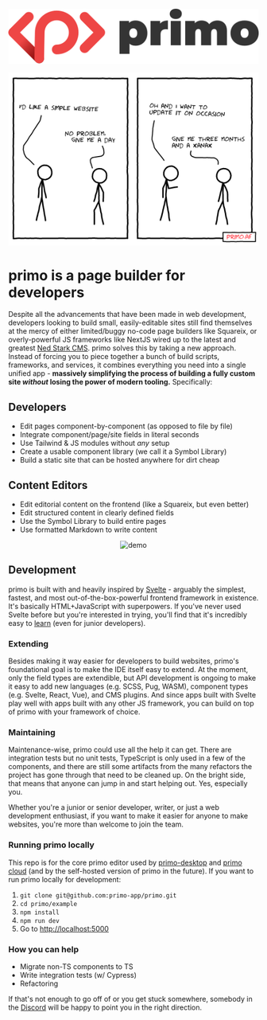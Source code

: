 <p align="center">
  <img src="readme_assets/logo.svg" alt="logo"/>
</p>

<p align="center">
  <img src="readme_assets/comic.png" alt="comic"/>
</p>

# primo is a page builder for developers 

Despite all the advancements that have been made in web development, developers looking to build small, easily-editable sites still find themselves at the mercy of either limited/buggy no-code page builders like Squareix, or overly-powerful JS frameworks like NextJS wired up to the latest and greatest [Ned Stark CMS](https://headlesscms.org/). primo solves this by taking a new approach. Instead of forcing you to piece together a bunch of build scripts, frameworks, and services, it combines everything you need into a single unified app - **massively simplifying the process of building a fully custom site *without* losing the power of modern tooling.** Specifically:

## Developers

* Edit pages component-by-component (as opposed to file by file)
* Integrate component/page/site fields in literal seconds
* Use Tailwind & JS modules without *any* setup
* Create a usable component library (we call it a Symbol Library) 
* Build a static site that can be hosted anywhere for dirt cheap

## Content Editors

* Edit editorial content on the frontend (like a Squareix, but even better)
* Edit structured content in clearly defined fields
* Use the Symbol Library to build entire pages
* Use formatted Markdown to write content 

<p align="center">
  <img src="readme_assets/demo.gif" alt="demo"/>
</p>

## Development

primo is built with and heavily inspired by [Svelte](https://svelte.dev/) - arguably the simplest, fastest, and most out-of-the-box-powerful frontend framework in existence. It's basically HTML+JavaScript with superpowers. If you've never used Svelte before but you're interested in trying, you'll find that it's incredibly easy to [learn](https://svelte.dev/tutorial/basics) (even for junior developers). 

### Extending

Besides making it way easier for developers to build websites, primo's foundational goal is to make the IDE itself easy to extend. At the moment, only the field types are extendible, but API development is ongoing to make it easy to add new languages (e.g. SCSS, Pug, WASM), component types (e.g. Svelte, React, Vue), and CMS plugins. And since apps built with Svelte play well with apps built with any other JS framework, you can build on top of primo with your framework of choice. 

### Maintaining

Maintenance-wise, primo could use all the help it can get. There are integration tests but no unit tests, TypeScript is only used in a few of the components, and there are still some artifacts from the many refactors the project has gone through that need to be cleaned up. On the bright side, that means that anyone can jump in and start helping out. Yes, especially you.

Whether you're a junior or senior developer, writer, or just a web development enthusiast, if you want to make it easier for anyone to make websites, you're more than welcome to join the team.

### Running primo locally

This repo is for the core primo editor used by [primo-desktop](https://github.com/primo-app/primo-desktop) and [primo cloud](https://primocloud.io) (and by the self-hosted version of primo in the future). If you want to run primo locally for development:

1. `git clone git@github.com:primo-app/primo.git`
2. `cd primo/example`
3. `npm install`
4. `npm run dev`
5. Go to [http://localhost:5000](http://localhost:5000)

### How you can help

* Migrate non-TS components to TS
* Write integration tests (w/ Cypress)
* Refactoring

If that's not enough to go off of or you get stuck somewhere, somebody in the [Discord](https://discord.gg/vzSFTS9) will be happy to point you in the right direction.
